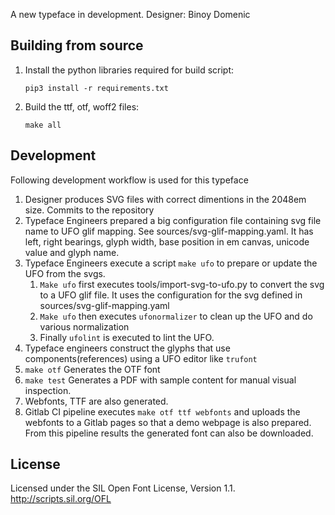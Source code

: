 A new typeface in development. Designer: Binoy Domenic


Building from source
--------------------
1. Install the python libraries required for build script:
    ```
    pip3 install -r requirements.txt
    ```
2. Build the ttf, otf, woff2 files:
   ```
   make all
   ```

Development
-----------
Following development workflow is used for this typeface
1. Designer produces SVG files with correct dimentions in the 2048em size. Commits to the repository
2. Typeface Engineers prepared a big  configuration file containing svg file name to UFO glif mapping. See sources/svg-glif-mapping.yaml. It has left, right bearings, glyph width, base position in em canvas, unicode value and glyph name.
3. Typeface Engineers execute a script `make ufo` to prepare or update the UFO from the svgs.
   1. `Make ufo` first executes tools/import-svg-to-ufo.py to convert the svg to a UFO glif file. It uses the configuration for the svg defined in sources/svg-glif-mapping.yaml
   2. `Make ufo` then executes `ufonormalizer` to clean up the UFO and do various normalization
   3. Finally `ufolint` is executed to lint the UFO.
4. Typeface engineers construct the glyphs that use components(references) using a UFO editor like `trufont`
5. `make otf` Generates the OTF font
6. `make test` Generates a PDF with sample content for manual visual inspection.
7. Webfonts, TTF are also generated.
8. Gitlab CI pipeline executes `make otf ttf webfonts` and uploads the webfonts to a Gitlab pages so that a demo webpage is also prepared. From this pipeline results the generated font can also be downloaded.

License
-------
Licensed under the SIL Open Font License, Version 1.1. http://scripts.sil.org/OFL
